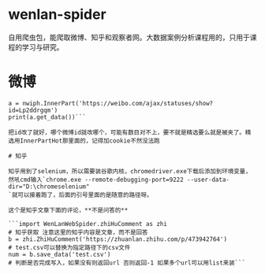 # wenlan-spider
自用爬虫包，能爬取微博、知乎和观察者网。大数据案例分析课程用的，只用于课程的学习与研究。
# 微博
```import WenLanWebSpider.NewWeiBoSpider.InnerPart as nwip
a = nwiph.InnerPart('https://weibo.com/ajax/statuses/show?id=Lp2ddrgqm')
print(a.get_data())```

把id改了就好，哪个微博id就改哪个，可能有数目对不上，要不就是精选要么就是被夹了。精选用InnerPartHot那里面的，记得加cookie不然没法跑

# 知乎

知乎用到了selenium，所以需要装谷歌内核，chromedriver.exe下载后添加到环境变量，然吼cmd输入`chrome.exe --remote-debugging-port=9222 --user-data-dir="D:\chromeselenium"
`就可以接着跑了，后面的引号里面的是随意的路径呀。

这个是知乎文章下面的评论，**不是问答的**

```import WenLanWebSpider.zhiHuComment as zhi
# 知乎获取 注意这里的知乎内容是文章，而不是回答
b = zhi.ZhiHuComment('https://zhuanlan.zhihu.com/p/473942764')
# test.csv可以替换为指定路径下的csv文件
num = b.save_data('test.csv')
# 判断是否完成写入，如果没有则返回url 否则返回-1 如果多个url可以用list来装```
